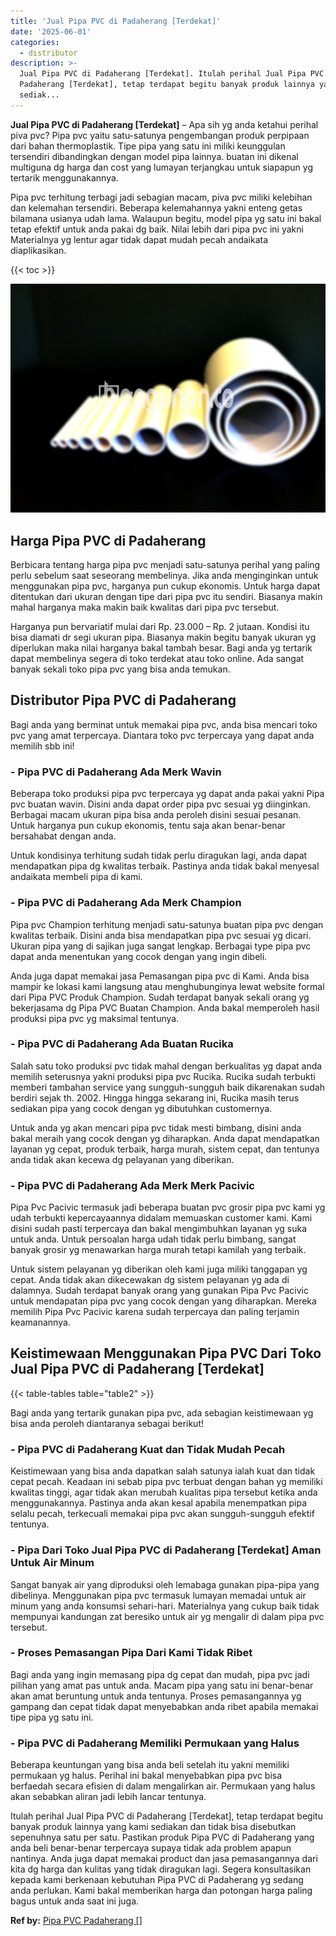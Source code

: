 ```yaml
---
title: 'Jual Pipa PVC di Padaherang [Terdekat]'
date: '2025-06-01'
categories:
  - distributor
description: >-
  Jual Pipa PVC di Padaherang [Terdekat]. Itulah perihal Jual Pipa PVC di
  Padaherang [Terdekat], tetap terdapat begitu banyak produk lainnya yang kami
  sediak...
---
```


**Jual Pipa PVC di Padaherang \[Terdekat\]** – Apa sih yg anda ketahui perihal piva pvc? Pipa pvc yaitu satu-satunya pengembangan produk perpipaan dari bahan thermoplastik. Tipe pipa yang satu ini miliki keunggulan tersendiri dibandingkan dengan model pipa lainnya. buatan ini dikenal multiguna dg harga dan cost yang lumayan terjangkau untuk siapapun yg tertarik menggunakannya.

Pipa pvc terhitung terbagi jadi sebagian macam, piva pvc miliki kelebihan dan kelemahan tersendiri. Beberapa kelemahannya yakni enteng getas bilamana usianya udah lama. Walaupun begitu, model pipa yg satu ini bakal tetap efektif untuk anda pakai dg baik. Nilai lebih dari pipa pvc ini yakni Materialnya yg lentur agar tidak dapat mudah pecah andaikata diaplikasikan.

{{< toc >}}

![Jual Pipa PVC di Padaherang [Terdekat]](/images/jaul-pipa-pvc-56.png)

## Harga Pipa PVC di Padaherang

Berbicara tentang harga pipa pvc menjadi satu-satunya perihal yang paling perlu sebelum saat seseorang membelinya. Jika anda menginginkan untuk menggunakan pipa pvc, harganya pun cukup ekonomis. Untuk harga dapat ditentukan dari ukuran dengan tipe dari pipa pvc itu sendiri. Biasanya makin mahal harganya maka makin baik kwalitas dari pipa pvc tersebut.

Harganya pun bervariatif mulai dari Rp. 23.000 – Rp. 2 jutaan. Kondisi itu bisa diamati dr segi ukuran pipa. Biasanya makin begitu banyak ukuran yg diperlukan maka nilai harganya bakal tambah besar. Bagi anda yg tertarik dapat membelinya segera di toko terdekat atau toko online. Ada sangat banyak sekali toko pipa pvc yang bisa anda temukan.

## Distributor Pipa PVC di Padaherang

Bagi anda yang berminat untuk memakai pipa pvc, anda bisa mencari toko pvc yang amat terpercaya. Diantara toko pvc terpercaya yang dapat anda memilih sbb ini!

### \- Pipa PVC di Padaherang Ada Merk Wavin

Beberapa toko produksi pipa pvc terpercaya yg dapat anda pakai yakni Pipa pvc buatan wavin. Disini anda dapat order pipa pvc sesuai yg diinginkan. Berbagai macam ukuran pipa bisa anda peroleh disini sesuai pesanan. Untuk harganya pun cukup ekonomis, tentu saja akan benar-benar bersahabat dengan anda.

Untuk kondisinya terhitung sudah tidak perlu diragukan lagi, anda dapat mendapatkan pipa dg kwalitas terbaik. Pastinya anda tidak bakal menyesal andaikata membeli pipa di kami.

### \- Pipa PVC di Padaherang Ada Merk Champion

Pipa pvc Champion terhitung menjadi satu-satunya buatan pipa pvc dengan kwalitas terbaik. Disini anda bisa mendapatkan pipa pvc sesuai yg dicari. Ukuran pipa yang di sajikan juga sangat lengkap. Berbagai type pipa pvc dapat anda menentukan yang cocok dengan yang ingin dibeli.

Anda juga dapat memakai jasa Pemasangan pipa pvc di Kami. Anda bisa mampir ke lokasi kami langsung atau menghubunginya lewat website formal dari Pipa PVC Produk Champion. Sudah terdapat banyak sekali orang yg bekerjasama dg Pipa PVC Buatan Champion. Anda bakal memperoleh hasil produksi pipa pvc yg maksimal tentunya.

### \- Pipa PVC di Padaherang Ada Buatan Rucika

Salah satu toko produksi pvc tidak mahal dengan berkualitas yg dapat anda memilih seterusnya yakni produksi pipa pvc Rucika. Rucika sudah terbukti memberi tambahan service yang sungguh-sungguh baik dikarenakan sudah berdiri sejak th. 2002. Hingga hingga sekarang ini, Rucika masih terus sediakan pipa yang cocok dengan yg dibutuhkan customernya.

Untuk anda yg akan mencari pipa pvc tidak mesti bimbang, disini anda bakal meraih yang cocok dengan yg diharapkan. Anda dapat mendapatkan layanan yg cepat, produk terbaik, harga murah, sistem cepat, dan tentunya anda tidak akan kecewa dg pelayanan yang diberikan.

### \- Pipa PVC di Padaherang Ada Merk Merk Pacivic

Pipa Pvc Pacivic termasuk jadi beberapa buatan pvc grosir pipa pvc kami yg udah terbukti kepercayaannya didalam memuaskan customer kami. Kami disini sudah pasti terpercaya dan bakal mengimbuhkan layanan yg suka untuk anda. Untuk persoalan harga udah tidak perlu bimbang, sangat banyak grosir yg menawarkan harga murah tetapi kamilah yang terbaik.

Untuk sistem pelayanan yg diberikan oleh kami juga miliki tanggapan yg cepat. Anda tidak akan dikecewakan dg sistem pelayanan yg ada di dalamnya. Sudah terdapat banyak orang yang gunakan Pipa Pvc Pacivic untuk mendapatan pipa pvc yang cocok dengan yang diharapkan. Mereka memilih Pipa Pvc Pacivic karena sudah terpercaya dan paling terjamin keamanannya.

## Keistimewaan Menggunakan Pipa PVC Dari Toko Jual Pipa PVC di Padaherang \[Terdekat\]

{{< table-tables table="table2" >}}

Bagi anda yang tertarik gunakan pipa pvc, ada sebagian keistimewaan yg bisa anda peroleh diantaranya sebagai berikut!

### \- Pipa PVC di Padaherang Kuat dan Tidak Mudah Pecah

Keistimewaan yang bisa anda dapatkan salah satunya ialah kuat dan tidak cepat pecah. Keadaan ini sebab pipa pvc terbuat dengan bahan yg memiliki kwalitas tinggi, agar tidak akan merubah kualitas pipa tersebut ketika anda menggunakannya. Pastinya anda akan kesal apabila menempatkan pipa selalu pecah, terkecuali memakai pipa pvc akan sungguh-sungguh efektif tentunya.

### \- Pipa Dari Toko Jual Pipa PVC di Padaherang \[Terdekat\] Aman Untuk Air Minum

Sangat banyak air yang diproduksi oleh lemabaga gunakan pipa-pipa yang dibelinya. Menggunakan pipa pvc termasuk lumayan memadai untuk air minum yang anda konsumsi sehari-hari. Materialnya yang cukup baik tidak mempunyai kandungan zat beresiko untuk air yg mengalir di dalam pipa pvc tersebut.

### \- Proses Pemasangan Pipa Dari Kami Tidak Ribet

Bagi anda yang ingin memasang pipa dg cepat dan mudah, pipa pvc jadi pilihan yang amat pas untuk anda. Macam pipa yang satu ini benar-benar akan amat beruntung untuk anda tentunya. Proses pemasangannya yg gampang dan cepat tidak dapat menyebabkan anda ribet apabila memakai tipe pipa yg satu ini.

### \- Pipa PVC di Padaherang Memiliki Permukaan yang Halus

Beberapa keuntungan yang bisa anda beli setelah itu yakni memiliki permukaan yg halus. Perihal ini bakal menyebabkan pipa pvc bisa berfaedah secara efisien di dalam mengalirkan air. Permukaan yang halus akan sebabkan aliran jadi lebih lancar tentunya.

Itulah perihal Jual Pipa PVC di Padaherang \[Terdekat\], tetap terdapat begitu banyak produk lainnya yang kami sediakan dan tidak bisa disebutkan sepenuhnya satu per satu. Pastikan produk Pipa PVC di Padaherang yang anda beli benar-benar terpercaya supaya tidak ada problem apapun nantinya. Anda juga dapat memakai product dan jasa pemasangannya dari kita dg harga dan kulitas yang tidak diragukan lagi. Segera konsultasikan kepada kami berkenaan kebutuhan Pipa PVC di Padaherang yg sedang anda perlukan. Kami bakal memberikan harga dan potongan harga paling bagus untuk anda saat ini juga.

**Ref by:** [Pipa PVC Padaherang []](https://id.wikipedia.org/wiki/Pipa)
